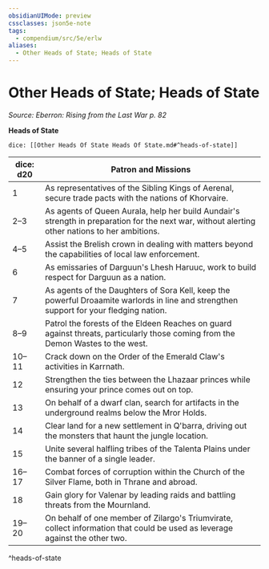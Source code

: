 ```yaml
---
obsidianUIMode: preview
cssclasses: json5e-note
tags:
  - compendium/src/5e/erlw
aliases:
  - Other Heads of State; Heads of State
---
```

# Other Heads of State; Heads of State
*Source: Eberron: Rising from the Last War p. 82* 

**Heads of State**

`dice: [[Other Heads Of State Heads Of State.md#^heads-of-state]]`

| dice: d20 | Patron and Missions |
|-----------|---------------------|
| 1 | As representatives of the Sibling Kings of Aerenal, secure trade pacts with the nations of Khorvaire. |
| 2–3 | As agents of Queen Aurala, help her build Aundair's strength in preparation for the next war, without alerting other nations to her ambitions. |
| 4–5 | Assist the Brelish crown in dealing with matters beyond the capabilities of local law enforcement. |
| 6 | As emissaries of Darguun's Lhesh Haruuc, work to build respect for Darguun as a nation. |
| 7 | As agents of the Daughters of Sora Kell, keep the powerful Droaamite warlords in line and strengthen support for your fledging nation. |
| 8–9 | Patrol the forests of the Eldeen Reaches on guard against threats, particularly those coming from the Demon Wastes to the west. |
| 10–11 | Crack down on the Order of the Emerald Claw's activities in Karrnath. |
| 12 | Strengthen the ties between the Lhazaar princes while ensuring your prince comes out on top. |
| 13 | On behalf of a dwarf clan, search for artifacts in the underground realms below the Mror Holds. |
| 14 | Clear land for a new settlement in Q'barra, driving out the monsters that haunt the jungle location. |
| 15 | Unite several halfling tribes of the Talenta Plains under the banner of a single leader. |
| 16–17 | Combat forces of corruption within the Church of the Silver Flame, both in Thrane and abroad. |
| 18 | Gain glory for Valenar by leading raids and battling threats from the Mournland. |
| 19–20 | On behalf of one member of Zilargo's Triumvirate, collect information that could be used as leverage against the other two. |
^heads-of-state
